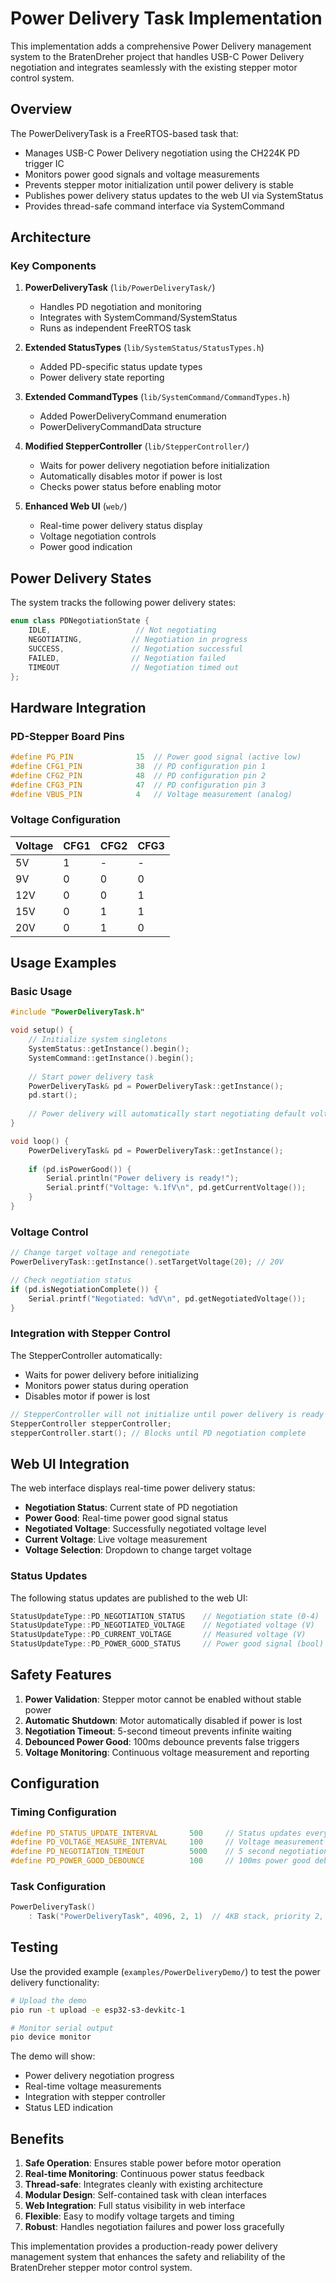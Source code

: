 # Power Delivery Task Implementation

This implementation adds a comprehensive Power Delivery management system to the BratenDreher project that handles USB-C Power Delivery negotiation and integrates seamlessly with the existing stepper motor control system.

## Overview

The PowerDeliveryTask is a FreeRTOS-based task that:
- Manages USB-C Power Delivery negotiation using the CH224K PD trigger IC
- Monitors power good signals and voltage measurements
- Prevents stepper motor initialization until power delivery is stable
- Publishes power delivery status updates to the web UI via SystemStatus
- Provides thread-safe command interface via SystemCommand

## Architecture

### Key Components

1. **PowerDeliveryTask** (`lib/PowerDeliveryTask/`)
   - Handles PD negotiation and monitoring
   - Integrates with SystemCommand/SystemStatus
   - Runs as independent FreeRTOS task

2. **Extended StatusTypes** (`lib/SystemStatus/StatusTypes.h`)
   - Added PD-specific status update types
   - Power delivery state reporting

3. **Extended CommandTypes** (`lib/SystemCommand/CommandTypes.h`)  
   - Added PowerDeliveryCommand enumeration
   - PowerDeliveryCommandData structure

4. **Modified StepperController** (`lib/StepperController/`)
   - Waits for power delivery negotiation before initialization
   - Automatically disables motor if power is lost
   - Checks power status before enabling motor

5. **Enhanced Web UI** (`web/`)
   - Real-time power delivery status display
   - Voltage negotiation controls
   - Power good indication

## Power Delivery States

The system tracks the following power delivery states:

```cpp
enum class PDNegotiationState {
    IDLE,                   // Not negotiating
    NEGOTIATING,           // Negotiation in progress  
    SUCCESS,               // Negotiation successful
    FAILED,                // Negotiation failed
    TIMEOUT                // Negotiation timed out
};
```

## Hardware Integration

### PD-Stepper Board Pins

```cpp
#define PG_PIN              15  // Power good signal (active low)
#define CFG1_PIN            38  // PD configuration pin 1
#define CFG2_PIN            48  // PD configuration pin 2
#define CFG3_PIN            47  // PD configuration pin 3
#define VBUS_PIN            4   // Voltage measurement (analog)
```

### Voltage Configuration

| Voltage | CFG1 | CFG2 | CFG3 |
|---------|------|------|------|
| 5V      | 1    | -    | -    |
| 9V      | 0    | 0    | 0    |
| 12V     | 0    | 0    | 1    |
| 15V     | 0    | 1    | 1    |
| 20V     | 0    | 1    | 0    |

## Usage Examples

### Basic Usage

```cpp
#include "PowerDeliveryTask.h"

void setup() {
    // Initialize system singletons
    SystemStatus::getInstance().begin();
    SystemCommand::getInstance().begin();
    
    // Start power delivery task
    PowerDeliveryTask& pd = PowerDeliveryTask::getInstance();
    pd.start();
    
    // Power delivery will automatically start negotiating default voltage (12V)
}

void loop() {
    PowerDeliveryTask& pd = PowerDeliveryTask::getInstance();
    
    if (pd.isPowerGood()) {
        Serial.println("Power delivery is ready!");
        Serial.printf("Voltage: %.1fV\n", pd.getCurrentVoltage());
    }
}
```

### Voltage Control

```cpp
// Change target voltage and renegotiate
PowerDeliveryTask::getInstance().setTargetVoltage(20); // 20V

// Check negotiation status
if (pd.isNegotiationComplete()) {
    Serial.printf("Negotiated: %dV\n", pd.getNegotiatedVoltage());
}
```

### Integration with Stepper Control

The StepperController automatically:
- Waits for power delivery before initializing
- Monitors power status during operation
- Disables motor if power is lost

```cpp
// StepperController will not initialize until power delivery is ready
StepperController stepperController;
stepperController.start(); // Blocks until PD negotiation complete
```

## Web UI Integration

The web interface displays real-time power delivery status:

- **Negotiation Status**: Current state of PD negotiation
- **Power Good**: Real-time power good signal status  
- **Negotiated Voltage**: Successfully negotiated voltage level
- **Current Voltage**: Live voltage measurement
- **Voltage Selection**: Dropdown to change target voltage

### Status Updates

The following status updates are published to the web UI:

```cpp
StatusUpdateType::PD_NEGOTIATION_STATUS    // Negotiation state (0-4)
StatusUpdateType::PD_NEGOTIATED_VOLTAGE    // Negotiated voltage (V)
StatusUpdateType::PD_CURRENT_VOLTAGE       // Measured voltage (V)  
StatusUpdateType::PD_POWER_GOOD_STATUS     // Power good signal (bool)
```

## Safety Features

1. **Power Validation**: Stepper motor cannot be enabled without stable power
2. **Automatic Shutdown**: Motor automatically disabled if power is lost
3. **Negotiation Timeout**: 5-second timeout prevents infinite waiting
4. **Debounced Power Good**: 100ms debounce prevents false triggers
5. **Voltage Monitoring**: Continuous voltage measurement and reporting

## Configuration

### Timing Configuration

```cpp
#define PD_STATUS_UPDATE_INTERVAL       500     // Status updates every 500ms
#define PD_VOLTAGE_MEASURE_INTERVAL     100     // Voltage measurement every 100ms  
#define PD_NEGOTIATION_TIMEOUT          5000    // 5 second negotiation timeout
#define PD_POWER_GOOD_DEBOUNCE          100     // 100ms power good debounce
```

### Task Configuration

```cpp
PowerDeliveryTask() 
    : Task("PowerDeliveryTask", 4096, 2, 1)  // 4KB stack, priority 2, core 1
```

## Testing

Use the provided example (`examples/PowerDeliveryDemo/`) to test the power delivery functionality:

```bash
# Upload the demo
pio run -t upload -e esp32-s3-devkitc-1

# Monitor serial output  
pio device monitor
```

The demo will show:
- Power delivery negotiation progress
- Real-time voltage measurements
- Integration with stepper controller
- Status LED indication

## Benefits

1. **Safe Operation**: Ensures stable power before motor operation
2. **Real-time Monitoring**: Continuous power status feedback
3. **Thread-safe**: Integrates cleanly with existing architecture
4. **Modular Design**: Self-contained task with clean interfaces
5. **Web Integration**: Full status visibility in web interface
6. **Flexible**: Easy to modify voltage targets and timing
7. **Robust**: Handles negotiation failures and power loss gracefully

This implementation provides a production-ready power delivery management system that enhances the safety and reliability of the BratenDreher stepper motor control system.
